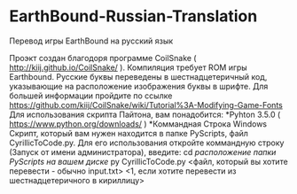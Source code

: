 # EarthBound-Russian-Translation
Перевод игры EarthBound на русский язык

Проэкт создан благодоря программе CoilSnake ( http://kiij.github.io/CoilSnake/ ). Компиляция требует ROM игры Earthbound.
Русские буквы переведены в шестнадцетеричный код, указывающие на расположение изображения буквы в шрифте. Для большей информации пройдите по ссылке https://github.com/kiij/CoilSnake/wiki/Tutorial%3A-Modifying-Game-Fonts
Для использования скрипта Пайтона, вам понадобится:
*Pyhton 3.5.0 ( https://www.python.org/downloads/ )
*Коммандная Строка Windows
Скрипт, который вам нужен находится в папке PyScripts, файл CyrillicToCode.py.
Для его использования откройте коммандную строку (Запуск от имени администратора), введите:
cd *расположение папки PyScripts на вашем диске*
py CyrillicToCode.py <файл, который вы хотите перевести - обычно input.txt> <1, если хотите перевести из шестнадцетеричного в кириллицу>